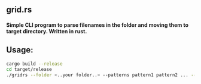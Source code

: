 ## grid.rs


#### Simple CLI program to parse filenames in the folder and moving them to target directory. Written in rust.

## Usage:
```bash
cargo build --release
cd target/release
./gridrs --folder <..your folder..> --patterns pattern1 pattern2 ... --destination <..your dest folder..>
```
